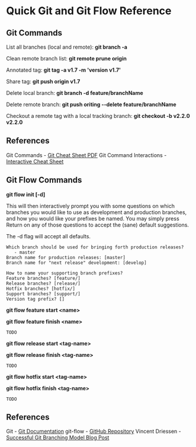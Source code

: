 Quick Git and Git Flow Reference
================================

Git Commands
--------

List all branches (local and remote):
**git branch -a**

Clean remote branch list:
**git remote prune origin**

Annotated tag:
**git tag -a v1.7 -m 'version v1.7'**

Share tag:
**git push origin v1.7**

Delete local branch:
**git branch -d feature/branchName**

Delete remote branch:
**git push oriting --delete feature/branchName**

Checkout a remote tag with a local tracking branch:
**git checkout -b v2.2.0 v2.2.0**

References
-------

Git Commands - [Git Cheat Sheet PDF](https://training.github.com/kit/downloads/github-git-cheat-sheet.pdf)
Git Command Interactions - [Interactive Cheat Sheet](http://ndpsoftware.com/git-cheatsheet.html)

Git Flow Commands
------------

**git flow init [-d]**

This will then interactively prompt you with some questions on which branches you would like to use as development and production branches, and how you would like your prefixes be named. You may simply press Return on any of those questions to accept the (sane) default suggestions.

The -d flag will accept all defaults.

```
Which branch should be used for bringing forth production releases?
   - master
Branch name for production releases: [master]
Branch name for "next release" development: [develop]

How to name your supporting branch prefixes?
Feature branches? [feature/]
Release branches? [release/]
Hotfix branches? [hotfix/]
Support branches? [support/]
Version tag prefix? []
```

**git flow feature start &lt;name&gt;**

**git flow feature finish &lt;name&gt;**

```
TODO
```

**git flow release start &lt;tag-name&gt;**

**git flow release finish &lt;tag-name&gt;**

```
TODO
```

**git flow hotfix start &lt;tag-name&gt;**

**git flow hotfix finish &lt;tag-name&gt;**

```
TODO
```

References
-------
Git - [Git Documentation](http://git-scm.com/docs)
git-flow - [GitHub Repository](https://github.com/nvie/gitflow)
Vincent Driessen - [Successful Git Branching Model Blog Post](http://nvie.com/posts/a-successful-git-branching-model/)
